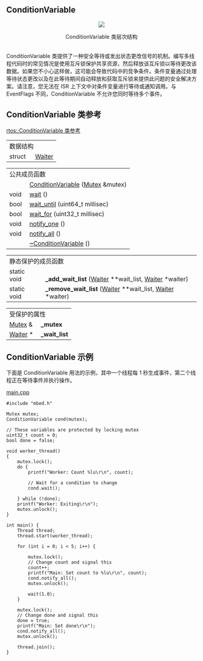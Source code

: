 ## ConditionVariable

<div align=center><img src="https://os.mbed.com/docs/v5.9/mbed-os-api-doxy/classrtos_1_1_condition_variable.png">

ConditionVariable 类层次结构</div>                                                           
ConditionVariable 类提供了一种安全等待或发出状态更改信号的机制。编写多线程代码时的常见情况是使用互斥锁保护共享资源，然后释放该互斥锁以等待更改该数据。如果您不小心这样做，这可能会导致代码中的竞争条件。条件变量通过处理等待状态更改以及在此等待期间自动释放和获取互斥锁来提供此问题的安全解决方案。请注意，您无法在 ISR 上下文中对条件变量进行等待或通知调用。与 EventFlags 不同，ConditionVariable 不允许您同时等待多个事件。

## ConditionVariable 类参考
[rtos::ConditionVariable 类参考](http://os.mbed.com/docs/v5.9/mbed-os-api-doxy/classrtos_1_1_condition_variable.html)

<table><tbody><tr><td colspan="2">数据结构</td>
		</tr><tr><td style="vertical-align:top;">struct &nbsp;</td>
			<td style="vertical-align:bottom;"><a href="http://os.mbed.com/docs/v5.9/mbed-os-api-doxy/structrtos_1_1_condition_variable_1_1_waiter.html" rel="nofollow" target="_blank">Waiter</a></td>
		</tr></tbody></table>
<table><tbody><tr><td colspan="2">公共成员函数</td>
		</tr><tr><td style="vertical-align:top;">&nbsp;</td>
			<td style="vertical-align:bottom;"><a href="http://os.mbed.com/docs/v5.9/mbed-os-api-doxy/group__rtos.html#gad68bc69879781ff39afb1af87bdfe7ed" rel="nofollow" target="_blank">ConditionVariable</a> (<a href="http://os.mbed.com/docs/v5.9/mbed-os-api-doxy/classrtos_1_1_mutex.html" rel="nofollow" target="_blank">Mutex</a> &amp;mutex)</td>
		</tr><tr><td style="vertical-align:top;">void&nbsp;</td>
			<td style="vertical-align:bottom;"><a href="http://os.mbed.com/docs/v5.9/mbed-os-api-doxy/group__rtos.html#ga4ec3fd7ec3509ddd2b94045fd14af424" rel="nofollow" target="_blank">wait</a> ()</td>
		</tr><tr><td style="vertical-align:top;">bool&nbsp;</td>
			<td style="vertical-align:bottom;"><a href="http://os.mbed.com/docs/v5.9/mbed-os-api-doxy/group__rtos.html#ga45d2a5ac078fc53f7b271ea657746cb9" rel="nofollow" target="_blank">wait_until</a> (uint64_t millisec)</td>
		</tr><tr><td style="vertical-align:top;">bool&nbsp;</td>
			<td style="vertical-align:bottom;"><a href="http://os.mbed.com/docs/v5.9/mbed-os-api-doxy/group__rtos.html#ga16c9cbd0c071ccb661fdfc39939027cf" rel="nofollow" target="_blank">wait_for</a> (uint32_t millisec)</td>
		</tr><tr><td style="vertical-align:top;">void&nbsp;</td>
			<td style="vertical-align:bottom;"><a href="http://os.mbed.com/docs/v5.9/mbed-os-api-doxy/group__rtos.html#ga8104c8857b96e1f4e928e33989422226" rel="nofollow" target="_blank">notify_one</a> ()</td>
		</tr><tr><td style="vertical-align:top;">void&nbsp;</td>
			<td style="vertical-align:bottom;"><a href="http://os.mbed.com/docs/v5.9/mbed-os-api-doxy/group__rtos.html#ga09306b738b0c094a5948a7d2532387a0" rel="nofollow" target="_blank">notify_all</a> ()</td>
		</tr><tr><td style="vertical-align:top;">&nbsp;</td>
			<td style="vertical-align:bottom;"><a href="http://os.mbed.com/docs/v5.9/mbed-os-api-doxy/group__rtos.html#ga7d6a3407a23b280baa078d0380327172" rel="nofollow" target="_blank">~ConditionVariable</a> ()</td>
		</tr></tbody></table>
<table><tbody><tr><td colspan="2">静态保护的成员函数</td>
		</tr><tr><td style="vertical-align:top;">static void&nbsp;</td>
			<td style="vertical-align:bottom;"><strong>_add_wait_list</strong> (<a href="http://os.mbed.com/docs/v5.9/mbed-os-api-doxy/structrtos_1_1_condition_variable_1_1_waiter.html" rel="nofollow" target="_blank">Waiter</a> **wait_list, <a href="http://os.mbed.com/docs/v5.9/mbed-os-api-doxy/structrtos_1_1_condition_variable_1_1_waiter.html" rel="nofollow" target="_blank">Waiter</a> *waiter)</td>
		</tr><tr><td style="vertical-align:top;">static void&nbsp;</td>
			<td style="vertical-align:bottom;"><strong>_remove_wait_list</strong> (<a href="http://os.mbed.com/docs/v5.9/mbed-os-api-doxy/structrtos_1_1_condition_variable_1_1_waiter.html" rel="nofollow" target="_blank">Waiter</a> **wait_list, <a href="http://os.mbed.com/docs/v5.9/mbed-os-api-doxy/structrtos_1_1_condition_variable_1_1_waiter.html" rel="nofollow" target="_blank">Waiter</a> *waiter)</td>
		</tr></tbody></table>
<table><tbody><tr><td colspan="2">受保护的属性</td>
		</tr><tr><td style="vertical-align:top;"><a href="http://os.mbed.com/docs/v5.9/mbed-os-api-doxy/classrtos_1_1_mutex.html" rel="nofollow" target="_blank">Mutex</a> &amp;&nbsp;</td>
			<td style="vertical-align:bottom;"><strong>_mutex</strong></td>
		</tr><tr><td style="vertical-align:top;"><a href="http://os.mbed.com/docs/v5.9/mbed-os-api-doxy/structrtos_1_1_condition_variable_1_1_waiter.html" rel="nofollow" target="_blank">Waiter</a> *&nbsp;</td>
			<td style="vertical-align:bottom;"><strong>_wait_list</strong></td>
		</tr></tbody></table>

## ConditionVariable 示例
下面是 ConditionVariable 用法的示例，其中一个线程每 1 秒生成事件，第二个线程正在等待事件并执行操作。

[main.cpp](https://os.mbed.com/teams/mbed_example/code/ConditionVariable_Example_1/file/36d0e9449606/main.cpp)  
```
#include "mbed.h"
 
Mutex mutex;
ConditionVariable cond(mutex);
 
// These variables are protected by locking mutex
uint32_t count = 0;
bool done = false;
 
void worker_thread()
{
    mutex.lock();
    do {
        printf("Worker: Count %lu\r\n", count);
 
        // Wait for a condition to change
        cond.wait();
 
    } while (!done);
    printf("Worker: Exiting\r\n");
    mutex.unlock();
}
 
int main() {
    Thread thread;
    thread.start(worker_thread);
 
    for (int i = 0; i < 5; i++) {
 
        mutex.lock();
        // Change count and signal this
        count++;
        printf("Main: Set count to %lu\r\n", count);
        cond.notify_all();
        mutex.unlock();
 
        wait(1.0);
    }
 
    mutex.lock();
    // Change done and signal this
    done = true;
    printf("Main: Set done\r\n");
    cond.notify_all();
    mutex.unlock();
 
    thread.join();
}
```